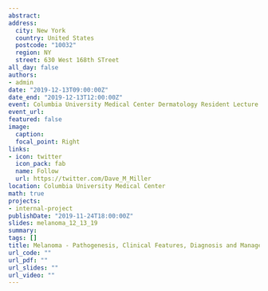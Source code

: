 ```yaml
---
abstract: 
address: 
  city: New York
  country: United States
  postcode: "10032"
  region: NY
  street: 630 West 168th STreet
all_day: false
authors:
- admin
date: "2019-12-13T09:00:00Z"
date_end: "2019-12-13T12:00:00Z"
event: Columbia University Medical Center Dermatology Resident Lecture
event_url: 
featured: false
image:
  caption: 
  focal_point: Right
links:
- icon: twitter
  icon_pack: fab
  name: Follow
  url: https://twitter.com/Dave_M_Miller
location: Columbia University Medical Center
math: true
projects:
- internal-project
publishDate: "2019-11-24T18:00:00Z"
slides: melanoma_12_13_19
summary: 
tags: []
title: Melanoma - Pathogenesis, Clinical Features, Diagnosis and Management
url_code: ""
url_pdf: ""
url_slides: ""
url_video: ""
---
```

